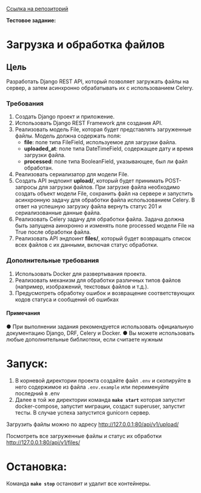 [Ссылка на репозиторий](https://github.com/brivazz/brivazz.github.io)

**Тестовое задание:**

# Загрузка и обработка файлов

## Цель

Разработать Django REST API, который позволяет загружать файлы на сервер, а затем
асинхронно обрабатывать их с использованием Celery.

### Требования

1. Создать Django проект и приложение.
2. Использовать Django REST Framework для создания API.
3. Реализовать модель File, которая будет представлять загруженные файлы.
    Модель должна содержать поля:
   - **file**: поле типа FileField, используемое для загрузки файла.
   - **uploaded_at**: поле типа DateTimeField, содержащее дату и время загрузки файла.
   - **processed**: поле типа BooleanField, указывающее, был ли файл обработан.
4. Реализовать сериализатор для модели File.
5. Создать API эндпоинт **upload/**, который будет принимать POST-запросы для загрузки
файлов. При загрузке файла необходимо создать объект модели File, сохранить
файл на сервере и запустить асинхронную задачу для обработки файла
использованием Celery. В ответ на успешную загрузку файла вернуть статус 201 и
сериализованные данные файла.
6. Реализовать Celery задачу для обработки файла. Задача должна быть запущена
аинхронно и изменять поле processed модели File на True после обработки файла.
7. Реализовать API эндпоинт **files/**, который будет возвращать список всех файлов с их
данными, включая статус обработки.

### Дополнительные требования

1. Использовать Docker для развертывания проекта.
2. Реализовать механизм для обработки различных типов файлов (например,
изображений, текстовых файлов и т.д.).
3. Предусмотреть обработку ошибок и возвращение соответствующих кодов статуса и
сообщений об ошибках

#### Примечания

● При выполнении задания рекомендуется использовать официальную
документацию Django, DRF, Celery и Docker.
● Вы можете использовать любые дополнительные библиотеки, если считаете нужным


# Запуск:

1. В корневой директории проекта создайте файл `.env` и скопируйте в него содержимое из файла `.env.example` или переименуйте последний в .env
2. Далее в той же директории команда **`make start`** которая запустит docker-compose, запустит миграции, создаст superuser, запустит тесты. В случае успеха запустится gunicorn сервер.

Загрузить файлы можно по адресу <http://127.0.0.1:80/api/v1/upload/>

Посмотреть все загруженные файлы и статус их обработки <http://127.0.0.1:80/api/v1/files/>

# Остановка:

Команда **`make stop`** остановит и удалит все контейнеры.
